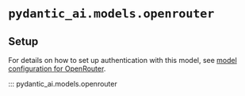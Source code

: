 # `pydantic_ai.models.openrouter`

## Setup

For details on how to set up authentication with this model, see [model configuration for OpenRouter](../models/openrouter.md).

::: pydantic_ai.models.openrouter
